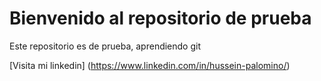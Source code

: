 # Bienvenido al repositorio de prueba
Este repositorio es de prueba, aprendiendo git

[Visita mi linkedin] (https://www.linkedin.com/in/hussein-palomino/)
